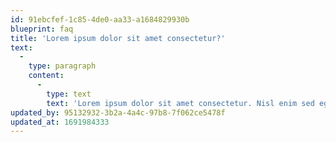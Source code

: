 ```yaml
---
id: 91ebcfef-1c85-4de0-aa33-a1684829930b
blueprint: faq
title: 'Lorem ipsum dolor sit amet consectetur?'
text:
  -
    type: paragraph
    content:
      -
        type: text
        text: 'Lorem ipsum dolor sit amet consectetur. Nisl enim sed egestas ut at venenatis. Ornare vitae hac velit turpis at sed. Donec laoreet in nunc feugiat. Diam enim augue morbi augue phasellus donec eu sit. Maecenas leo morbi tristique risus. Sollicitudin est id donec vitae cursus amet vitae. Felis nibh tellus in blandit id porttitor sem imperdiet cras.'
updated_by: 95132932-3b2a-4a4c-97b8-7f062ce5478f
updated_at: 1691984333
---
```

